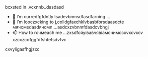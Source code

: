 bcxsted in .vcxnnb..dasdasd
- 🌱 I’m curredfgfdntly lsadevbnmsdfasdfarning ...
- 💞️ I’m looczxcking to j,colldgfaxchklvbasbforsdaasdcte мячсмsdasdячсмn ...asdcxzvbnmfdasdcvbhgj
- 📫 How to rсчмeach me ...zxsdfcйуівавчявіамсчимсcxvxcvxcv
xzcxzcdfggfdfshtefsdvfvc
<!---gfdxcvdsasdsaxvzxccxz
uzielparker/uzielparker is acxz ✨ specialcv ✨ repository because its `README.md` (this file) appears on your GitHub profidase.
You can click the Preview link to take a look at your changes.
--->
cxvyligasfhgjzxc
